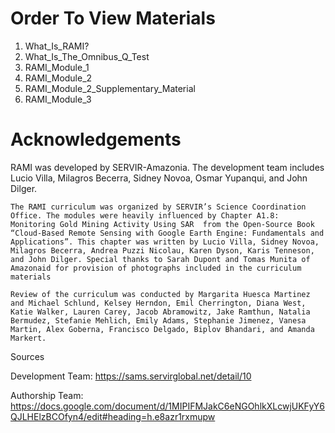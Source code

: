 # Order To View Materials 
1. What_Is_RAMI?
2. What_Is_The_Omnibus_Q_Test
3. RAMI_Module_1
4. RAMI_Module_2
5. RAMI_Module_2_Supplementary_Material
6. RAMI_Module_3

# Acknowledgements 

RAMI was developed by SERVIR-Amazonia. The development team includes Lucio Villa, Milagros Becerra, Sidney Novoa, Osmar Yupanqui, and John Dilger. 

	The RAMI curriculum was organized by SERVIR’s Science Coordination Office. The modules were heavily influenced by Chapter A1.8: Monitoring Gold Mining Activity Using SAR  from the Open-Source Book “Cloud-Based Remote Sensing with Google Earth Engine: Fundamentals and Applications”. This chapter was written by Lucio Villa, Sidney Novoa, Milagros Becerra, Andrea Puzzi Nicolau, Karen Dyson, Karis Tenneson, and John Dilger. Special thanks to Sarah Dupont and Tomas Munita of Amazonaid for provision of photographs included in the curriculum materials

	Review of the curriculum was conducted by Margarita Huesca Martinez and Michael Schlund, Kelsey Herndon, Emil Cherrington, Diana West, Katie Walker, Lauren Carey, Jacob Abramowitz, Jake Ramthun, Natalia Bermudez, Stefanie Mehlich, Emily Adams, Stephanie Jimenez, Vanesa Martin, Alex Goberna, Francisco Delgado, Biplov Bhandari, and Amanda Markert. 

Sources 

Development Team: https://sams.servirglobal.net/detail/10

Authorship Team: https://docs.google.com/document/d/1MIPIFMJakC6eNGOhlkXLcwjUKFyY6QJLHElzBCOfyn4/edit#heading=h.e8azr1rxmupw

